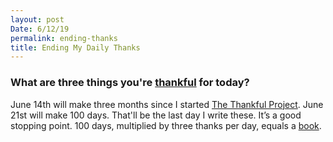 ```yaml
---
layout: post
Date: 6/12/19
permalink: ending-thanks
title: Ending My Daily Thanks
---
```


### What are three things you're [thankful][1] for today?

June 14th will make three months since I started [The Thankful Project][2]. June 21st will make 100 days. That'll be the last day I write these. It’s a good stopping point. 100 days, multiplied by three thanks per day, equals a [book][3].


[1]:	thanks
[2]:	thanks
[3]:	books